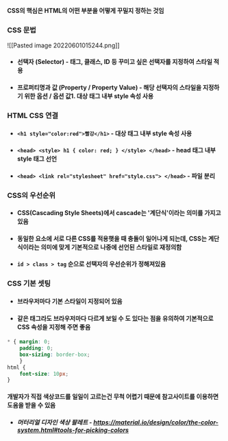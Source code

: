 #### CSS의 핵심은 HTML의 어떤 부분을 어떻게 꾸밀지 정하는 것임

### CSS 문법 
![[Pasted image 20220601015244.png]]
- #### 선택자 (Selector) - 태그, 클래스, ID 등 꾸미고 싶은 선택자를 지정하여 스타일 적용
- #### 프로퍼티명과 값 (Property / Property Value) - 해당 선택자의 스타일을 지정하기 위한 옵션 / 옵션 값1.  대상 태그 내부 style 속성 사용


### HTML CSS 연결 
- #### `<h1 style="color:red">빨강</h1>` - 대상 태그 내부 style 속성 사용
- #### `<head> <style> h1 { color: red; } </style> </head>` - head 태그 내부 style 태그 선언
- #### `<head> <link rel="stylesheet" href="style.css"> </head>` - 파일 분리


### CSS의 우선순위
- #### CSS(Cascading Style Sheets)에서 cascade는 '계단식'이라는 의미를 가지고 있음
- #### 동일한 요소에 서로 다른 CSS를 적용햇을 때 충돌이 일어나게 되는데, CSS는 계단식이라는 의미에 맞게 기본적으로 나중에 선언된 스타일로 재정의함
- #### `id > class > tag` 순으로 선택자의 우선순위가 정해져있음


### CSS 기본 셋팅
- #### 브라우저마다 기본 스타일이 지정되어 있음
- #### 같은 태그라도 브라우저마다 다르게 보일 수 도 있다는 점을 유의하여 기본적으로 CSS 속성을 지정해 주면 좋음
``` CSS
* { margin: 0; 
	padding: 0; 
	box-sizing: border-box; 
	} 
html { 
	font-size: 10px; 
}
```


#### 개발자가 직접 색상코드를 일일이 고르는건 무척 어렵기 때문에 참고사이트를 이용하면 도움을 받을 수 있음
- ##### 머터리얼 디자인 색상 팔레트 - https://material.io/design/color/the-color-system.html#tools-for-picking-colors